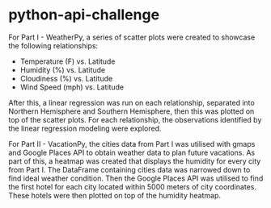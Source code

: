# python-api-challenge

For Part I - WeatherPy, a series of scatter plots were created to showcase the following relationships:
* Temperature (F) vs. Latitude
* Humidity (%) vs. Latitude
* Cloudiness (%) vs. Latitude
* Wind Speed (mph) vs. Latitude

After this, a linear regression was run on each relationship, separated into Northern Hemisphere and Southern Hemisphere, then this was plotted on top of the scatter plots.
For each relationship, the observations identified by the linear regression modeling were explored.

For Part II - VacationPy, the cities data from Part I was utilised with gmaps and Google Places API to obtain weather data to plan future vacations.
As part of this, a heatmap was created that displays the humidity for every city from Part I.
The DataFrame containing cities data was narrowed down to find ideal weather condition. Then the Google Places API was utilised to find the first hotel for each city located within 5000 meters of city coordinates.
These hotels were then plotted on top of the humidity heatmap.
